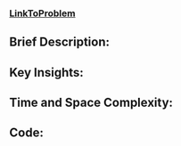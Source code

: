 ### [LinkToProblem]()

## Brief Description:

## Key Insights:

## Time and Space Complexity:

## Code:
